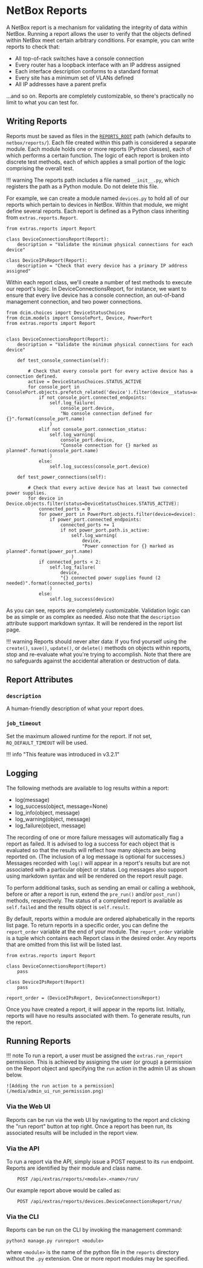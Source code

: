 # NetBox Reports

A NetBox report is a mechanism for validating the integrity of data within NetBox. Running a report allows the user to verify that the objects defined within NetBox meet certain arbitrary conditions. For example, you can write reports to check that:

* All top-of-rack switches have a console connection
* Every router has a loopback interface with an IP address assigned
* Each interface description conforms to a standard format
* Every site has a minimum set of VLANs defined
* All IP addresses have a parent prefix

...and so on. Reports are completely customizable, so there's practically no limit to what you can test for.

## Writing Reports

Reports must be saved as files in the [`REPORTS_ROOT`](../configuration/system.md#reports_root) path (which defaults to `netbox/reports/`). Each file created within this path is considered a separate module. Each module holds one or more reports (Python classes), each of which performs a certain function. The logic of each report is broken into discrete test methods, each of which applies a small portion of the logic comprising the overall test.

!!! warning
    The reports path includes a file named `__init__.py`, which registers the path as a Python module. Do not delete this file.

For example, we can create a module named `devices.py` to hold all of our reports which pertain to devices in NetBox. Within that module, we might define several reports. Each report is defined as a Python class inheriting from `extras.reports.Report`.

```
from extras.reports import Report

class DeviceConnectionsReport(Report):
    description = "Validate the minimum physical connections for each device"

class DeviceIPsReport(Report):
    description = "Check that every device has a primary IP address assigned"
```

Within each report class, we'll create a number of test methods to execute our report's logic. In DeviceConnectionsReport, for instance, we want to ensure that every live device has a console connection, an out-of-band management connection, and two power connections.

```
from dcim.choices import DeviceStatusChoices
from dcim.models import ConsolePort, Device, PowerPort
from extras.reports import Report


class DeviceConnectionsReport(Report):
    description = "Validate the minimum physical connections for each device"

    def test_console_connection(self):

        # Check that every console port for every active device has a connection defined.
        active = DeviceStatusChoices.STATUS_ACTIVE
        for console_port in ConsolePort.objects.prefetch_related('device').filter(device__status=active):
            if not console_port.connected_endpoints:
                self.log_failure(
                    console_port.device,
                    "No console connection defined for {}".format(console_port.name)
                )
            elif not console_port.connection_status:
                self.log_warning(
                    console_port.device,
                    "Console connection for {} marked as planned".format(console_port.name)
                )
            else:
                self.log_success(console_port.device)

    def test_power_connections(self):

        # Check that every active device has at least two connected power supplies.
        for device in Device.objects.filter(status=DeviceStatusChoices.STATUS_ACTIVE):
            connected_ports = 0
            for power_port in PowerPort.objects.filter(device=device):
                if power_port.connected_endpoints:
                    connected_ports += 1
                    if not power_port.path.is_active:
                        self.log_warning(
                            device,
                            "Power connection for {} marked as planned".format(power_port.name)
                        )
            if connected_ports < 2:
                self.log_failure(
                    device,
                    "{} connected power supplies found (2 needed)".format(connected_ports)
                )
            else:
                self.log_success(device)
```

As you can see, reports are completely customizable. Validation logic can be as simple or as complex as needed. Also note that the `description` attribute support markdown syntax. It will be rendered in the report list page.

!!! warning
    Reports should never alter data: If you find yourself using the `create()`, `save()`, `update()`, or `delete()` methods on objects within reports, stop and re-evaluate what you're trying to accomplish. Note that there are no safeguards against the accidental alteration or destruction of data.

## Report Attributes

### `description`

A human-friendly description of what your report does.

### `job_timeout`

Set the maximum allowed runtime for the report. If not set, `RQ_DEFAULT_TIMEOUT` will be used.

!!! info "This feature was introduced in v3.2.1"

## Logging

The following methods are available to log results within a report:

* log(message)
* log_success(object, message=None)
* log_info(object, message)
* log_warning(object, message)
* log_failure(object, message)

The recording of one or more failure messages will automatically flag a report as failed. It is advised to log a success for each object that is evaluated so that the results will reflect how many objects are being reported on. (The inclusion of a log message is optional for successes.) Messages recorded with `log()` will appear in a report's results but are not associated with a particular object or status. Log messages also support using markdown syntax and will be rendered on the report result page.

To perform additional tasks, such as sending an email or calling a webhook, before or after a report is run, extend the `pre_run()` and/or `post_run()` methods, respectively. The status of a completed report is available as `self.failed` and the results object is `self.result`.

By default, reports within a module are ordered alphabetically in the reports list page. To return reports in a specific order, you can define the `report_order` variable at the end of your module. The `report_order` variable is a tuple which contains each Report class in the desired order. Any reports that are omitted from this list will be listed last.

```
from extras.reports import Report

class DeviceConnectionsReport(Report)
    pass

class DeviceIPsReport(Report)
    pass

report_order = (DeviceIPsReport, DeviceConnectionsReport)
```

Once you have created a report, it will appear in the reports list. Initially, reports will have no results associated with them. To generate results, run the report.

## Running Reports

!!! note
    To run a report, a user must be assigned the `extras.run_report` permission. This is achieved by assigning the user (or group) a permission on the Report object and specifying the `run` action in the admin UI as shown below.

    ![Adding the run action to a permission](/media/admin_ui_run_permission.png)

### Via the Web UI

Reports can be run via the web UI by navigating to the report and clicking the "run report" button at top right. Once a report has been run, its associated results will be included in the report view.

### Via the API

To run a report via the API, simply issue a POST request to its `run` endpoint. Reports are identified by their module and class name.

```
    POST /api/extras/reports/<module>.<name>/run/
```

Our example report above would be called as:

```
    POST /api/extras/reports/devices.DeviceConnectionsReport/run/
```

### Via the CLI

Reports can be run on the CLI by invoking the management command:

```
python3 manage.py runreport <module>
```

where ``<module>`` is the name of the python file in the ``reports`` directory without the ``.py`` extension.  One or more report modules may be specified.
